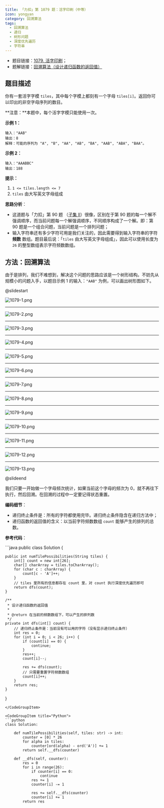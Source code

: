 ```yaml
---
title: 「力扣」第 1079 题：活字印刷（中等）
icon: yongyan
category: 回溯算法
tags:
  - 回溯算法
  - 递归
  - 树形问题
  - 深度优先遍历
  - 字符串
---
```


- 题目链接：[1079. 活字印刷](https://leetcode-cn.com/problems/letter-tile-possibilities/)；
- 题解链接：[回溯算法（设计递归函数的返回值）](https://leetcode-cn.com/problems/letter-tile-possibilities/solution/hui-su-suan-fa-python-dai-ma-by-liweiwei1419/)

## 题目描述

你有一套活字字模 `tiles`，其中每个字模上都刻有一个字母 `tiles[i]`。返回你可以印出的非空字母序列的数目。

**注意：**本题中，每个活字字模只能使用一次。

**示例 1：**

```
输入："AAB"
输出：8
解释：可能的序列为 "A", "B", "AA", "AB", "BA", "AAB", "ABA", "BAA"。
```

**示例 2：**

```
输入："AAABBC"
输出：188
```

**提示：**

1. `1 <= tiles.length <= 7`
2. `tiles` 由大写英文字母组成

**思路分析**：

- 这道题与「力扣」第 90 题 （[子集 II](https://leetcode-cn.com/problems/subsets-ii/)）很像，区别在于第 90 题的每一个解不强调顺序，而当前问题每一个解强调顺序，不同顺序构成了一个解。即：第 90 题是一个组合问题，当前问题是一个排列问题；
- 输入字符串还有多少字符可用是我们关注的，因此需要得到输入字符串的字符 **频数** 数组。题目最后说：「`tiles` 由大写英文字母组成」，因此可以使用长度为 `26` 的整型数组表示字符频数数组。

## 方法：回溯算法

由于是排列，我们不难想到，解决这个问题的思路应该是一个树形结构。不妨先从规模小的问题入手，以题目示例 1 的输入：`"AAB"` 为例，可以画出树形图如下。

@slidestart

![1079-1.png](https://pic.leetcode-cn.com/86611a1790f0cd59a53f2c6e82a2fcf4ee30bd1c76b5989a9fe7d129f8d25442-1079-1.png)

---

![1079-2.png](https://pic.leetcode-cn.com/ca0badefbbd5053af8fc12519f4e78f98f4afa377b66202eea607d0be33f2e5d-1079-2.png)

---

![1079-3.png](https://pic.leetcode-cn.com/2cf88e64cede096223a3f1c14169a65ad87f376a5c68c6b88984aa74259de773-1079-3.png)

---

![1079-4.png](https://pic.leetcode-cn.com/0e1f10d4937dac42c3f119d02c44bce58628095becc5562ef7b06b30266a8649-1079-4.png)

---

![1079-5.png](https://pic.leetcode-cn.com/f07cce05beeb1c9fb91218535324e7ce4926b83f4e0d7a3b97eb46e6bee11739-1079-5.png)

---

![1079-6.png](https://pic.leetcode-cn.com/17bd7d14715dbfaa2a2754c6a64d19173d5733694150b0d0e313566703dd2ac6-1079-6.png)

---

![1079-7.png](https://pic.leetcode-cn.com/c0fc7ce8c4972c9ff1b41e6ef05eb0856347f7a88405dc28f2860d9bfc856d2e-1079-7.png)

---

![1079-8.png](https://pic.leetcode-cn.com/0e98e076a9f631cd64a6506e63612b31be771ee87f6e43aa5815352aeb5c01c3-1079-8.png)

---

![1079-9.png](https://pic.leetcode-cn.com/864fa954faf3774b3a6bc4ae2e411073fb15eef578c503399d901b0d069b23d1-1079-9.png)

---

![1079-10.png](https://pic.leetcode-cn.com/75f390e54c3e0012ee4e871d3bb6b3cc68c7a7296c881c86ecb7b7bb87e0f482-1079-10.png)

---

![1079-11.png](https://pic.leetcode-cn.com/42eb4a22c1ae87f256a7175d0a535a8d119c75983d1812eb68b6217bcc77db01-1079-11.png)

---

![1079-12.png](https://pic.leetcode-cn.com/f3d7d44e36ff5aeeed0cbac791c847b874d5c973a3876ae531c2a584ae998e67-1079-12.png)

---

![1079-13.png](https://pic.leetcode-cn.com/882d2a16cc40d58d3eb8b28c50886149c69cb7c87ce8717052ae21f6e2b0fd35-1079-13.png)

@slideend

我们只要一开始做一个字母频次统计，如果当前这个字母的频次为 $0$，就不再往下执行，然后回溯。在回溯的过程中一定要记得状态重置。

**编码细节**：

- 递归终止条件是：所有的字符都使用完毕。递归终止条件隐含在递归方法中；
- 递归函数的返回值的含义：以当前字符频数数组 `count` 能够产生的排列的总数。

**参考代码**：

<CodeGroup>
<CodeGroupItem title="Java">
```java
public class Solution {

    public int numTilePossibilities(String tiles) {
        int[] count = new int[26];
        char[] charArray = tiles.toCharArray();
        for (char c : charArray) {
            count[c - 'A']++;
        }
        // tiles 里所有的信息都存在 count 里，对 count 执行深度优先遍历即可
        return dfs(count);
    }

    /**
     * 设计递归函数的返回值
     *
     * @return 在当前的频数数组下，可以产生的排列数
     */
    private int dfs(int[] count) {
        // 递归终止条件是：当前没有可以用的字符（没有显示递归终止条件）
        int res = 0;
        for (int i = 0; i < 26; i++) {
            if (count[i] == 0) {
                continue;
            }
            res++;
            count[i]--;

            res += dfs(count);
            // 只需要重置字符频数数组
            count[i]++;
        }
        return res;
    }

}

````
</CodeGroupItem>

<CodeGroupItem title="Python">
```python
class Solution:

    def numTilePossibilities(self, tiles: str) -> int:
        counter = [0] * 26
        for alpha in tiles:
            counter[ord(alpha) - ord('A')] += 1
        return self.__dfs(counter)

    def __dfs(self, counter):
        res = 0
        for i in range(26):
            if counter[i] == 0:
                continue
            res += 1
            counter[i] -= 1

            res += self.__dfs(counter)
            counter[i] += 1
        return res
````

</CodeGroupItem>
</CodeGroup>
